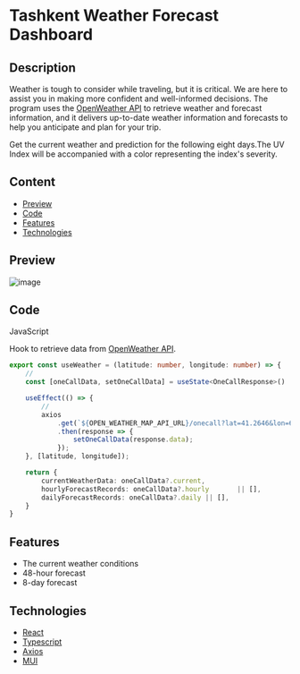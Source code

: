 # Tashkent Weather Forecast Dashboard

## Description

Weather is tough to consider while traveling, but it is critical. We are here to assist you in making more confident and well-informed decisions. The program uses the [OpenWeather API](https://openweathermap.org/api) to retrieve weather and forecast information, and it delivers up-to-date weather information and forecasts to help you anticipate and plan for your trip. 

Get the current weather and prediction for the following eight days.The UV Index will be accompanied with a color representing the index's severity.


## Content

* [Preview](#preview)
* [Code](#code)
* [Features](#features)
* [Technologies](#technologies)

## Preview

![image](https://github.com/KhasanovR/weather-forecast-dashboard/assets/22652133/4f9417e3-aa22-4185-bd3f-da73edcb94c7)


## Code

JavaScript

Hook to retrieve data from [OpenWeather API](https://openweathermap.org/api).

```Typescript
export const useWeather = (latitude: number, longitude: number) => {
    //
    const [oneCallData, setOneCallData] = useState<OneCallResponse>()

    useEffect(() => {
        //
        axios
            .get(`${OPEN_WEATHER_MAP_API_URL}/onecall?lat=41.2646&lon=69.2163&units=metric&appid=${OPEN_WEATHER_MAP_API_KEY}`)
            .then(response => {
                setOneCallData(response.data);
            });
    }, [latitude, longitude]);

    return {
        currentWeatherData: oneCallData?.current,
        hourlyForecastRecords: oneCallData?.hourly       || [],
        dailyForecastRecords: oneCallData?.daily || [],
    }
}
```

## Features

- The current weather conditions
- 48-hour forecast
- 8-day forecast


## Technologies

* [React](https://react.dev/reference/react)
* [Typescript](https://www.typescriptlang.org/docs/)
* [Axios](https://axios-http.com/docs/intro)
* [MUI](https://mui.com/material-ui)
